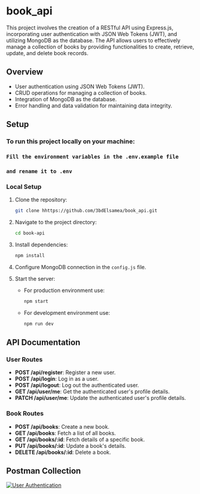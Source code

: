 # book_api

This project involves the creation of a RESTful API using Express.js, incorporating user authentication with JSON Web
Tokens (JWT), and utilizing MongoDB as the database. The API allows users to effectively manage a collection of books by
providing functionalities to create, retrieve, update, and delete book records.

## Overview

- User authentication using JSON Web Tokens (JWT).
- CRUD operations for managing a collection of books.
- Integration of MongoDB as the database.
- Error handling and data validation for maintaining data integrity.

## Setup

### To run this project locally on your machine:

### ```Fill the environment variables in the .env.example file```

### ```and rename it to .env ```

### Local Setup

1. Clone the repository:
   ```sh
   git clone hhttps://github.com/3bdElsamea/book_api.git
   ```

2. Navigate to the project directory:
   ```sh
   cd book-api
   ```

3. Install dependencies:
   ```sh
   npm install
   ```

4. Configure MongoDB connection in the `config.js` file.

5. Start the server:
    - For production environment use:
      ```sh
      npm start
      ```
    - For development environment use:
      ```sh
      npm run dev
      ```

## API Documentation

### User Routes

- **POST /api/register**: Register a new user.
- **POST /api/login**: Log in as a user.
- **POST /api/logout**: Log out the authenticated user.
- **GET /api/user/me**: Get the authenticated user's profile details.
- **PATCH /api/user/me**: Update the authenticated user's profile details.

### Book Routes

- **POST /api/books**: Create a new book.
- **GET /api/books**: Fetch a list of all books.
- **GET /api/books/:id**: Fetch details of a specific book.
- **PUT /api/books/:id**: Update a book's details.
- **DELETE /api/books/:id**: Delete a book.

## Postman Collection

[![User Authentication](https://run.pstmn.io/button.svg)](https://documenter.getpostman.com/view/25931255/2s9Y5YQhHp)



